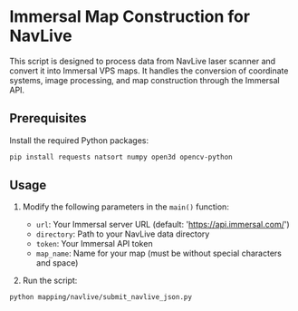 # Immersal Map Construction for NavLive

This script is designed to process data from NavLive laser scanner and convert it into Immersal VPS maps. It handles the conversion of coordinate systems, image processing, and map construction through the Immersal API.

## Prerequisites

Install the required Python packages:
```bash
pip install requests natsort numpy open3d opencv-python
```

## Usage

1. Modify the following parameters in the `main()` function:
   - `url`: Your Immersal server URL (default: 'https://api.immersal.com/')
   - `directory`: Path to your NavLive data directory
   - `token`: Your Immersal API token
   - `map_name`: Name for your map (must be without special characters and space)

2. Run the script:
```bash
python mapping/navlive/submit_navlive_json.py
```